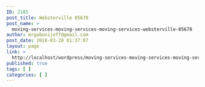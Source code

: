 ```yaml
---
ID: 2185
post_title: Websterville 05678
post_name: >
  moving-services-moving-services-moving-services-websterville-05678
author: mrgabonijeff@gmail.com
post_date: 2018-03-28 01:37:07
layout: page
link: >
  http://localhost/wordpress/moving-services-moving-services-moving-services-websterville-05678/
published: true
tags: [ ]
categories: [ ]
---
```

